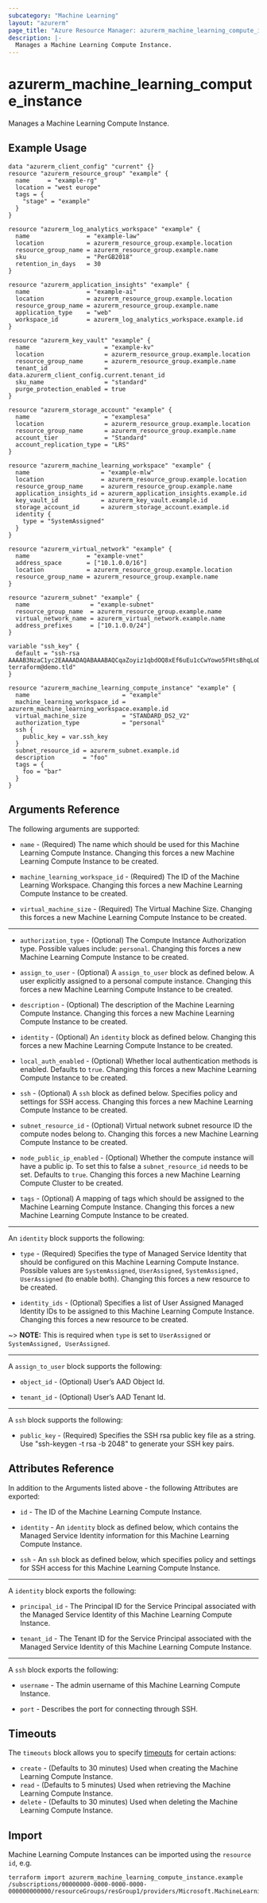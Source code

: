 ```yaml
---
subcategory: "Machine Learning"
layout: "azurerm"
page_title: "Azure Resource Manager: azurerm_machine_learning_compute_instance"
description: |-
  Manages a Machine Learning Compute Instance.
---
```


# azurerm_machine_learning_compute_instance

Manages a Machine Learning Compute Instance.

## Example Usage

```hcl
data "azurerm_client_config" "current" {}
resource "azurerm_resource_group" "example" {
  name     = "example-rg"
  location = "west europe"
  tags = {
    "stage" = "example"
  }
}

resource "azurerm_log_analytics_workspace" "example" {
  name                = "example-law"
  location            = azurerm_resource_group.example.location
  resource_group_name = azurerm_resource_group.example.name
  sku                 = "PerGB2018"
  retention_in_days   = 30
}

resource "azurerm_application_insights" "example" {
  name                = "example-ai"
  location            = azurerm_resource_group.example.location
  resource_group_name = azurerm_resource_group.example.name
  application_type    = "web"
  workspace_id        = azurerm_log_analytics_workspace.example.id
}

resource "azurerm_key_vault" "example" {
  name                     = "example-kv"
  location                 = azurerm_resource_group.example.location
  resource_group_name      = azurerm_resource_group.example.name
  tenant_id                = data.azurerm_client_config.current.tenant_id
  sku_name                 = "standard"
  purge_protection_enabled = true
}

resource "azurerm_storage_account" "example" {
  name                     = "examplesa"
  location                 = azurerm_resource_group.example.location
  resource_group_name      = azurerm_resource_group.example.name
  account_tier             = "Standard"
  account_replication_type = "LRS"
}

resource "azurerm_machine_learning_workspace" "example" {
  name                    = "example-mlw"
  location                = azurerm_resource_group.example.location
  resource_group_name     = azurerm_resource_group.example.name
  application_insights_id = azurerm_application_insights.example.id
  key_vault_id            = azurerm_key_vault.example.id
  storage_account_id      = azurerm_storage_account.example.id
  identity {
    type = "SystemAssigned"
  }
}

resource "azurerm_virtual_network" "example" {
  name                = "example-vnet"
  address_space       = ["10.1.0.0/16"]
  location            = azurerm_resource_group.example.location
  resource_group_name = azurerm_resource_group.example.name
}

resource "azurerm_subnet" "example" {
  name                 = "example-subnet"
  resource_group_name  = azurerm_resource_group.example.name
  virtual_network_name = azurerm_virtual_network.example.name
  address_prefixes     = ["10.1.0.0/24"]
}

variable "ssh_key" {
  default = "ssh-rsa AAAAB3NzaC1yc2EAAAADAQABAAABAQCqaZoyiz1qbdOQ8xEf6uEu1cCwYowo5FHtsBhqLoDnnp7KUTEBN+L2NxRIfQ781rxV6Iq5jSav6b2Q8z5KiseOlvKA/RF2wqU0UPYqQviQhLmW6THTpmrv/YkUCuzxDpsH7DUDhZcwySLKVVe0Qm3+5N2Ta6UYH3lsDf9R9wTP2K/+vAnflKebuypNlmocIvakFWoZda18FOmsOoIVXQ8HWFNCuw9ZCunMSN62QGamCe3dL5cXlkgHYv7ekJE15IA9aOJcM7e90oeTqo+7HTcWfdu0qQqPWY5ujyMw/llas8tsXY85LFqRnr3gJ02bAscjc477+X+j/gkpFoN1QEmt terraform@demo.tld"
}

resource "azurerm_machine_learning_compute_instance" "example" {
  name                          = "example"
  machine_learning_workspace_id = azurerm_machine_learning_workspace.example.id
  virtual_machine_size          = "STANDARD_DS2_V2"
  authorization_type            = "personal"
  ssh {
    public_key = var.ssh_key
  }
  subnet_resource_id = azurerm_subnet.example.id
  description        = "foo"
  tags = {
    foo = "bar"
  }
}
```

## Arguments Reference

The following arguments are supported:

* `name` - (Required) The name which should be used for this Machine Learning Compute Instance. Changing this forces a new Machine Learning Compute Instance to be created.

* `machine_learning_workspace_id` - (Required) The ID of the Machine Learning Workspace. Changing this forces a new Machine Learning Compute Instance to be created.

* `virtual_machine_size` - (Required) The Virtual Machine Size. Changing this forces a new Machine Learning Compute Instance to be created.

---

* `authorization_type` - (Optional) The Compute Instance Authorization type. Possible values include: `personal`. Changing this forces a new Machine Learning Compute Instance to be created.

* `assign_to_user` - (Optional) A `assign_to_user` block as defined below. A user explicitly assigned to a personal compute instance. Changing this forces a new Machine Learning Compute Instance to be created.

* `description` - (Optional) The description of the Machine Learning Compute Instance. Changing this forces a new Machine Learning Compute Instance to be created.

* `identity` - (Optional) An `identity` block as defined below. Changing this forces a new Machine Learning Compute Instance to be created.

* `local_auth_enabled` - (Optional) Whether local authentication methods is enabled. Defaults to `true`. Changing this forces a new Machine Learning Compute Instance to be created.

* `ssh` - (Optional) A `ssh` block as defined below. Specifies policy and settings for SSH access. Changing this forces a new Machine Learning Compute Instance to be created.

* `subnet_resource_id` - (Optional) Virtual network subnet resource ID the compute nodes belong to. Changing this forces a new Machine Learning Compute Instance to be created.

* `node_public_ip_enabled` - (Optional) Whether the compute instance will have a public ip. To set this to false a `subnet_resource_id` needs to be set. Defaults to `true`. Changing this forces a new Machine Learning Compute Cluster to be created.

* `tags` - (Optional) A mapping of tags which should be assigned to the Machine Learning Compute Instance. Changing this forces a new Machine Learning Compute Instance to be created.

---

An `identity` block supports the following:

* `type` - (Required) Specifies the type of Managed Service Identity that should be configured on this Machine Learning Compute Instance. Possible values are `SystemAssigned`, `UserAssigned`, `SystemAssigned, UserAssigned` (to enable both). Changing this forces a new resource to be created.

* `identity_ids` - (Optional) Specifies a list of User Assigned Managed Identity IDs to be assigned to this Machine Learning Compute Instance. Changing this forces a new resource to be created.

~> **NOTE:** This is required when `type` is set to `UserAssigned` or `SystemAssigned, UserAssigned`.

---

A `assign_to_user` block supports the following:

* `object_id` - (Optional) User’s AAD Object Id.

* `tenant_id` - (Optional) User’s AAD Tenant Id.

---

A `ssh` block supports the following:

* `public_key` - (Required) Specifies the SSH rsa public key file as a string. Use "ssh-keygen -t rsa -b 2048" to generate your SSH key pairs.

## Attributes Reference

In addition to the Arguments listed above - the following Attributes are exported:

* `id` - The ID of the Machine Learning Compute Instance.

* `identity` - An `identity` block as defined below, which contains the Managed Service Identity information for this Machine Learning Compute Instance.

* `ssh` - An `ssh` block as defined below, which specifies policy and settings for SSH access for this Machine Learning Compute Instance.

---

A `identity` block exports the following:

* `principal_id` - The Principal ID for the Service Principal associated with the Managed Service Identity of this Machine Learning Compute Instance.

* `tenant_id` - The Tenant ID for the Service Principal associated with the Managed Service Identity of this Machine Learning Compute Instance.

---
A `ssh` block exports the following:

* `username` - The admin username of this Machine Learning Compute Instance.

* `port` - Describes the port for connecting through SSH.

## Timeouts

The `timeouts` block allows you to specify [timeouts](https://www.terraform.io/language/resources/syntax#operation-timeouts) for certain actions:

* `create` - (Defaults to 30 minutes) Used when creating the Machine Learning Compute Instance.
* `read` - (Defaults to 5 minutes) Used when retrieving the Machine Learning Compute Instance.
* `delete` - (Defaults to 30 minutes) Used when deleting the Machine Learning Compute Instance.

## Import

Machine Learning Compute Instances can be imported using the `resource id`, e.g.

```shell
terraform import azurerm_machine_learning_compute_instance.example /subscriptions/00000000-0000-0000-0000-000000000000/resourceGroups/resGroup1/providers/Microsoft.MachineLearningServices/workspaces/workspace1/computes/compute1
```
